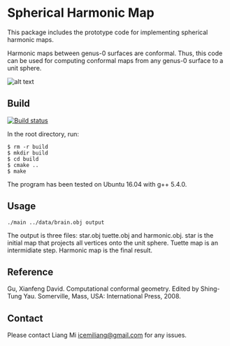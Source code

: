 # Spherical Harmonic Map

This package includes the prototype code for implementing spherical harmonic maps.

Harmonic maps between genus-0 surfaces are conformal. Thus, this code can be used for computing conformal maps from any genus-0 surface to a unit sphere.

![alt text](data/brain.jpg?raw=true "Spherical harmonic map")

## Build

[![Build status](https://ci.appveyor.com/api/projects/status/6nyv0sobm4k0ey2j?svg=true)](https://ci.appveyor.com/project/icemiliang/spherical-harmonic)

In the root directory, run:
```
$ rm -r build
$ mkdir build
$ cd build
$ cmake ..
$ make
```

The program has been tested on Ubuntu 16.04 with g++ 5.4.0.

## Usage
```
./main ../data/brain.obj output
```

The output is three files: star.obj tuette.obj and harmonic.obj. star is the initial map that projects all vertices onto the unit sphere. Tuette map is an intermidiate step. Harmonic map is the final result.

## Reference
Gu, Xianfeng David. Computational conformal geometry. Edited by Shing-Tung Yau. Somerville, Mass, USA: International Press, 2008.

## Contact
Please contact Liang Mi icemiliang@gmail.com for any issues. 
